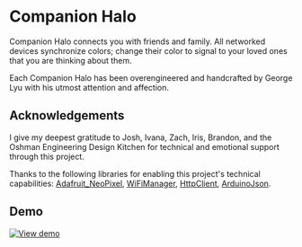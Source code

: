 # Companion Halo
Companion Halo connects you with friends and family. All networked devices synchronize colors; change their color to signal to your loved ones that you are thinking about them.

Each Companion Halo has been overengineered and handcrafted by George Lyu with his utmost attention and affection.

## Acknowledgements
I give my deepest gratitude to Josh, Ivana, Zach, Iris, Brandon, and the Oshman Engineering Design Kitchen for technical and emotional support through this project.

Thanks to the following libraries for enabling this project's technical capabilities: [Adafruit_NeoPixel](https://github.com/adafruit/Adafruit_NeoPixel), [WiFiManager](https://github.com/tzapu/WiFiManager), [HttpClient](https://github.com/amcewen/HttpClient), [ArduinoJson](https://github.com/bblanchon/ArduinoJson).

## Demo
[![View demo](https://img.youtube.com/vi/TFAJ3BhuTBA/maxresdefault.jpg)](https://youtu.be/TFAJ3BhuTBA)
